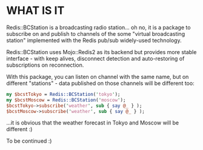 # WHAT IS IT

Redis::BCStation is a broadcasting radio station... oh no, it is a package to subscribe 
on and publish to channels of the some "virtual broadcasting station"
implemented with the Redis pub/sub widely-used technology.

Redis::BCStation uses Mojo::Redis2 as its backend but provides more stable
interface - with keep alives, disconnect detection and auto-restoring of subscriptions
on reconnection.

With this package, you can listen on channel with the same name, but on
different "stations" - data published on those channels will be different
too:

```perl
my $bcstTokyo = Redis::BCStation('tokyo');
my $bcstMoscow = Redis::BCStation('moscow');
$bcstTokyo->subscribe('weather', sub { say @_ } );
$bcstMoscow->subscribe('weather', sub { say @_ } );
```

...it is obvious that the weather forecast in Tokyo and Moscow will be  different :)


To be continued :)